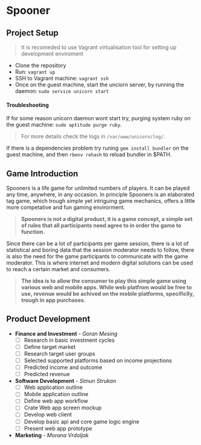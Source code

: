 Spooner
=======

Project Setup
-------------

> It is recomeded to use Vagrant virtualisation tool for setting up development enviroment

+ Clone the repository
+ Run: `vagrant up`
+ SSH to Vagrant machine: `vagrant ssh`
+ Once on the guest machine, start the unciorn server, by running the daemon: `sudo service unicorn start`

#### Troubleshooting
If for some reason unicorn daemon wont start try, purging system ruby on the guest machine: `sudo aptitude purge ruby`. 

> For more details check the logs in `/var/www/unicorn/log/`.

If there is a dependencies problem try runing `gem install bundler` on the guest machine, and then `rbenv rehash` to reload bundler in $PATH.

Game Introduction
-----------------

Spooners is a life game for unlimited numbers of players. It can be played any time, anywhere, in any occasion. In principle Spooners is an elaborated tag game, which trough simple yet intriguing game mechanics, offers a little more competative and fun gaming envirorment. 

> **Spooners is not a digital product, it is a game concept, a simple set of rules that all participants need agree to in order the  game to function.**

Since there can be a lot of participants per game session, there is a lot of statistical and boring data that the session moderator needs to follow, there is also the need for the game participants to communicate with the game moderator. This is where internet and modern digital solutions can be used to reach a certain market and consumers. 

> **The idea is to allow the consumer to play this simple game using various web and mobile apps. While web platfrom would be free to use, revenue would be achived on the mobile platforms, specificlly, trough in app purchases.** 

Product Development
-------------------

- **Finance and Investment** - _Goran Mesing_
	- [ ] Research in basic investment cycles
	- [ ] Define target market
	- [ ] Research target user groups
	- [ ] Selected supported platforms based on income projections
	- [ ] Predicted income and outcome
	- [ ] Predicted revenue
- **Software Development** - _Simun Strukan_
	- [ ] Web application outline
	- [ ] Mobile application outline
	- [ ] Define web app workflow
	- [ ] Crate Web app screen mockup
	- [ ] Develop web client
	- [ ] Develop basic api and core game logic engine
	- [ ] Present web app prototype
- **Marketing** - _Morana Vrdoljak_




